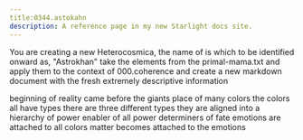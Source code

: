 ```yaml
---
title:0344.astokahn
description: A reference page in my new Starlight docs site.
---
```

You are creating a new Heterocosmica, 
the name of is which to be identified onward as, "Astrokhan" 
take the elements from the primal-mama.txt 
and apply them to the context of 000.coherence 
and create a new markdown document with the fresh extremely descriptive information




beginning of reality 
came before the giants
place of many colors 
the colors all have types 
there are three different types 
they are aligned into a hierarchy of power 
enabler of all power 
determiners of fate
emotions are attached to all colors 
matter becomes attached to the emotions 
